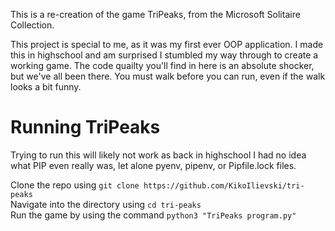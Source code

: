 This is a re-creation of the game TriPeaks, from the Microsoft Solitaire Collection. 

This project is special to me, as it was my first ever OOP application. I made this in highschool and am surprised I stumbled my way through to create a working game. The code quailty you'll find in here is an absolute shocker, but we've all been there. You must walk before you can run, even if the walk looks a bit funny.

# Running TriPeaks
Trying to run this will likely not work as back in highschool I had no idea what PIP even really was, let alone pyenv, pipenv, or Pipfile.lock files.

Clone the repo using `git clone https://github.com/KikoIlievski/tri-peaks`  
Navigate into the directory using `cd tri-peaks`  
Run the game by using the command `python3 "TriPeaks program.py"`  
